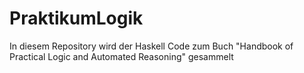 # PraktikumLogik
In diesem Repository wird der Haskell Code zum Buch "Handbook of Practical Logic and Automated Reasoning" gesammelt
